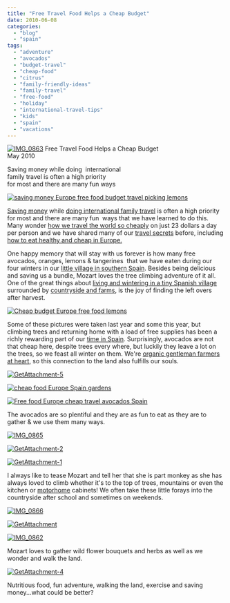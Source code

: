 ```yaml
---
title: "Free Travel Food Helps a Cheap Budget"
date: 2010-06-08
categories: 
  - "blog"
  - "spain"
tags: 
  - "adventure"
  - "avocados"
  - "budget-travel"
  - "cheap-food"
  - "citrus"
  - "family-friendly-ideas"
  - "family-travel"
  - "free-food"
  - "holiday"
  - "international-travel-tips"
  - "kids"
  - "spain"
  - "vacations"
---
```


 [![IMG_0863](https://pub-ac94b3f306b24c0dba4238943c97f2e1.r2.dev/6a00e5502a95078833013480e29cb1970c.jpg)](https://pub-ac94b3f306b24c0dba4238943c97f2e1.r2.dev/6a00e5502a95078833013480e29cb1970c.jpg) Free Travel Food Helps a Cheap Budget  
May 2010

Saving money while doing  international  
family travel is often a high priority  
for most and there are many fun ways

<!--more-->

[![saving money Europe free food budget travel picking lemons](https://pub-ac94b3f306b24c0dba4238943c97f2e1.r2.dev/6a00e5502a95078833013480e29e04970c.jpg "saving money Europe free food budget travel picking lemons")](https://pub-ac94b3f306b24c0dba4238943c97f2e1.r2.dev/6a00e5502a95078833013480e29e04970c.jpg)  

[Saving money](http://www.getrichslowly.org/blog/) while [doing international family travel](http://soultravelers3new.local/2009/04/how-to-travel-the-world-as-a-digital-nomad-family.html) is often a high priority for most and there are many fun  ways that we have learned to do this. Many wonder [how we travel the world so cheaply](http://soultravelers3new.local/2008/06/how-to-do-exten.html) on just 23 dollars a day per person and we have shared many of our [travel secrets](http://soultravelers3new.local/2010/01/our-3-best-kept-family-travel-secrets-adventure-4-years-on-the-road-meme-family-travel-around-the-wo.html) before, including [how to eat healthy and cheap in Europe.](http://soultravelers3new.local/2008/09/how-to-eat-heal.html)  

One happy memory that will stay with us forever is how many free avocados, oranges, lemons & tangerines  that we have eaten during our four winters in our [little village in southern Spain](http://soultravelers3new.local/2009/11/whats-a-spain-winter-rental-like-extended-travel-digital-nomad-4hww-vacation-.html). Besides being delicious and saving us a bundle, Mozart loves the tree climbing adventure of it all.  One of the great things about [living and wintering in a tiny Spanish village](http://soultravelers3new.local/2009/11/lifestyle-design-a-winter-in-spain-extendedtravel-digitalnomad-miniretirement-4hww-travel.html) surrounded by [countryside and farms](http://soultravelers3new.local/2008/04/post-1.html), is the joy of finding the left overs after harvest. 

[![Cheap budget Europe free food lemons](https://pub-ac94b3f306b24c0dba4238943c97f2e1.r2.dev/6a00e5502a95078833013480e2a42f970c.jpg "Cheap budget Europe free food lemons")](https://pub-ac94b3f306b24c0dba4238943c97f2e1.r2.dev/6a00e5502a95078833013480e2a42f970c.jpg)

Some of these pictures were taken last year and some this year, but climbing trees and returning home with a load of free supplies has been a richly rewarding part of our [time in Spain](http://soultravelers3new.local/2009/04/spain-stunning-semana-santa-easter-procession-in-andalusia-white-village.html). Surprisingly, avocados are not that cheap here, despite trees every where, but luckily they leave a lot on the trees, so we feast all winter on them. We're [organic gentleman farmers at heart](http://soultravelers3new.local/2006/08/home-and-hous-1.html), so this connection to the land also fulfills our souls.

[![GetAttachment-5](https://pub-ac94b3f306b24c0dba4238943c97f2e1.r2.dev/6a00e5502a95078833013480e2b8d5970c.jpg)](https://pub-ac94b3f306b24c0dba4238943c97f2e1.r2.dev/6a00e5502a95078833013480e2b8d5970c.jpg) 

[![cheap food Europe Spain gardens ](https://pub-ac94b3f306b24c0dba4238943c97f2e1.r2.dev/6a00e5502a950788330133edb03f60970b.jpg "cheap food Europe Spain gardens ")](https://pub-ac94b3f306b24c0dba4238943c97f2e1.r2.dev/6a00e5502a950788330133edb03f60970b.jpg)

[![Free food Europe cheap travel avocados Spain](https://pub-ac94b3f306b24c0dba4238943c97f2e1.r2.dev/6a00e5502a95078833013480e2bfe4970c.jpg "Free food Europe cheap travel avocados Spain")](https://pub-ac94b3f306b24c0dba4238943c97f2e1.r2.dev/6a00e5502a95078833013480e2bfe4970c.jpg) 

The avocados are so plentiful and they are as fun to eat as they are to gather & we use them many ways.

[![IMG_0865](https://pub-ac94b3f306b24c0dba4238943c97f2e1.r2.dev/6a00e5502a95078833013480e2c1d4970c.jpg)](https://pub-ac94b3f306b24c0dba4238943c97f2e1.r2.dev/6a00e5502a95078833013480e2c1d4970c.jpg)

[![GetAttachment-2](https://pub-ac94b3f306b24c0dba4238943c97f2e1.r2.dev/6a00e5502a950788330133edb0462b970b.jpg)](https://pub-ac94b3f306b24c0dba4238943c97f2e1.r2.dev/6a00e5502a950788330133edb0462b970b.jpg)

[![GetAttachment-1](https://pub-ac94b3f306b24c0dba4238943c97f2e1.r2.dev/6a00e5502a95078833013480e2c6b8970c.jpg)](https://pub-ac94b3f306b24c0dba4238943c97f2e1.r2.dev/6a00e5502a95078833013480e2c6b8970c.jpg) 

I always like to tease Mozart and tell her that she is part monkey as she has always loved to climb whether it's to the top of trees, mountains or even the kitchen or [motorhome](http://soultravelers3new.local/2010/05/camping-europe-in-a-motorhome-rv-5-best-sites-roadtrip-europe-family-travel-budget-best-price.html) cabinets! We often take these little forays into the countryside after school and sometimes on weekends.

[![IMG_0866](https://pub-ac94b3f306b24c0dba4238943c97f2e1.r2.dev/6a00e5502a950788330133edb05284970b.jpg)](https://pub-ac94b3f306b24c0dba4238943c97f2e1.r2.dev/6a00e5502a950788330133edb05284970b.jpg)

[![GetAttachment](https://pub-ac94b3f306b24c0dba4238943c97f2e1.r2.dev/6a00e5502a950788330133edb05371970b.jpg)](https://pub-ac94b3f306b24c0dba4238943c97f2e1.r2.dev/6a00e5502a950788330133edb05371970b.jpg)

[![IMG_0862](https://pub-ac94b3f306b24c0dba4238943c97f2e1.r2.dev/6a00e5502a95078833013480e2d0a9970c.jpg)](https://pub-ac94b3f306b24c0dba4238943c97f2e1.r2.dev/6a00e5502a95078833013480e2d0a9970c.jpg)

Mozart loves to gather wild flower bouquets and herbs as well as we wonder and walk the land.

[![GetAttachment-4](https://pub-ac94b3f306b24c0dba4238943c97f2e1.r2.dev/6a00e5502a950788330133edb05610970b.jpg)](https://pub-ac94b3f306b24c0dba4238943c97f2e1.r2.dev/6a00e5502a950788330133edb05610970b.jpg) 

Nutritious food, fun adventure, walking the land, exercise and saving money...what could be better?

